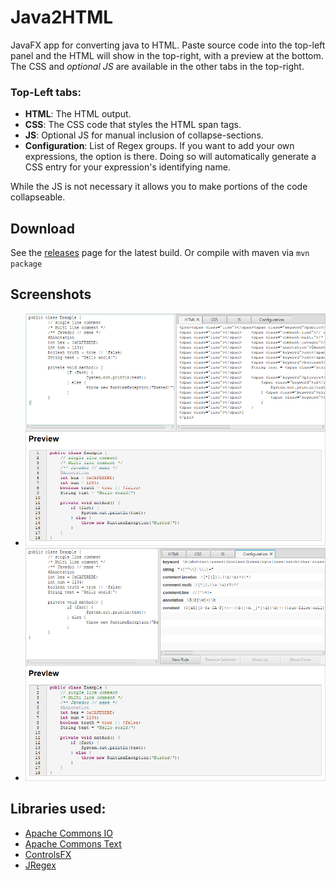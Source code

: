 # Java2HTML

JavaFX app for converting java to HTML. Paste source code into the top-left panel and the HTML will show in the top-right, with a preview at the bottom.
The CSS and _optional JS_ are available in the other tabs in the top-right.

### Top-Left tabs:

* **HTML**: The HTML output.
* **CSS**: The CSS code that styles the HTML span tags.
* **JS**: Optional JS for manual inclusion of collapse-sections.
* **Configuration**: List of Regex groups. If you want to add your own expressions, the option is there. Doing so will automatically generate a CSS entry for your expression's identifying name.

While the JS is not necessary it allows you to make portions of the code collapseable.

## Download

See the [releases](https://github.com/Col-E/Java2HTML/releases) page for the latest build. Or compile with maven via `mvn package`

## Screenshots

* ![Main View](ss-html.png)
* ![Config View](ss-config.png)

## Libraries used:

* [Apache Commons IO](https://commons.apache.org/proper/commons-io/)
* [Apache Commons Text](https://commons.apache.org/proper/commons-text/)
* [ControlsFX](https://github.com/controlsfx/controlsfx)
* [JRegex](http://jregex.sourceforge.net/)